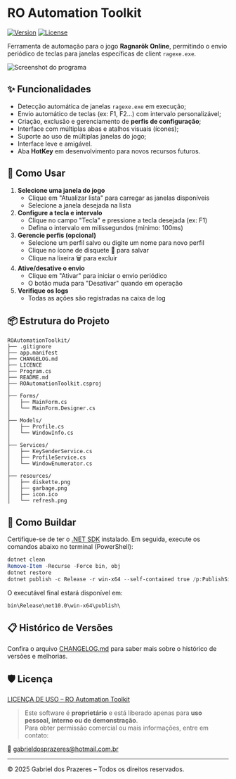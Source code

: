 # RO Automation Toolkit

[![Version](https://img.shields.io/badge/version-1.4.0-blue.svg)](https://github.com/gabrieldosprazeres/ro-automation-toolkit/releases)
[![License](https://img.shields.io/badge/license-Proprietária-red.svg)](LICENSE)

Ferramenta de automação para o jogo **Ragnarök Online**, permitindo o envio periódico de teclas para janelas específicas de client `ragexe.exe`.

![Screenshot do programa](https://i.imgur.com/LKPPryF.png)

## ✨ Funcionalidades

- Detecção automática de janelas `ragexe.exe` em execução;
- Envio automático de teclas (ex: F1, F2...) com intervalo personalizável;
- Criação, exclusão e gerenciamento de **perfis de configuração**;
- Interface com múltiplas abas e atalhos visuais (ícones);
- Suporte ao uso de múltiplas janelas do jogo;
- Interface leve e amigável.
- Aba **HotKey** em desenvolvimento para novos recursos futuros.

## 🚀 Como Usar

1. **Selecione uma janela do jogo**
   - Clique em "Atualizar lista" para carregar as janelas disponíveis
   - Selecione a janela desejada na lista
2. **Configure a tecla e intervalo**
   - Clique no campo "Tecla" e pressione a tecla desejada (ex: F1)
   - Defina o intervalo em milissegundos (mínimo: 100ms)
3. **Gerencie perfis (opcional)**
   - Selecione um perfil salvo ou digite um nome para novo perfil
   - Clique no ícone de disquete 💾 para salvar
   - Clique na lixeira 🗑️ para excluir
4. **Ative/desative o envio**
   - Clique em "Ativar" para iniciar o envio periódico
   - O botão muda para "Desativar" quando em operação
5. **Verifique os logs**
   - Todas as ações são registradas na caixa de log

## 📦 Estrutura do Projeto

```
ROAutomationToolkit/
├── .gitignore
├── app.manifest
├── CHANGELOG.md
├── LICENCE
├── Program.cs
├── README.md
├── ROAutomationToolkit.csproj
│
├── Forms/
│   ├── MainForm.cs
│   └── MainForm.Designer.cs
│
├── Models/
│   ├── Profile.cs
│   └── WindowInfo.cs
│
├── Services/
│   ├── KeySenderService.cs
│   ├── ProfileService.cs
│   └── WindowEnumerator.cs
│
├── resources/
│   ├── diskette.png
│   ├── garbage.png
│   ├── icon.ico
│   └── refresh.png
```

## 🚀 Como Buildar

Certifique-se de ter o [.NET SDK](https://dotnet.microsoft.com/download) instalado. Em seguida, execute os comandos abaixo no terminal (PowerShell):

```powershell
dotnet clean
Remove-Item -Recurse -Force bin, obj
dotnet restore
dotnet publish -c Release -r win-x64 --self-contained true /p:PublishSingleFile=true
```

O executável final estará disponível em:

```
bin\Release\net10.0\win-x64\publish\
```

## 📋 Histórico de Versões

Confira o arquivo [CHANGELOG.md](CHANGELOG.md) para saber mais sobre o histórico de versões e melhorias.

## 🛡️ Licença

[LICENÇA DE USO – RO Automation Toolkit](LICENSE)

> Este software é **proprietário** e está liberado apenas para **uso pessoal, interno ou de demonstração**.  
> Para obter permissão comercial ou mais informações, entre em contato:

📧 gabrieldosprazeres@hotmail.com.br

---

© 2025 Gabriel dos Prazeres – Todos os direitos reservados.

